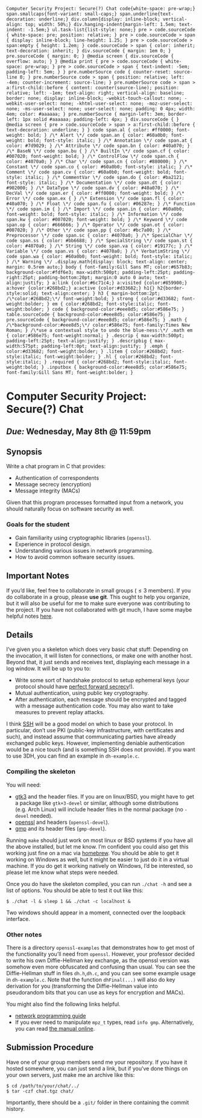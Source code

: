     Computer Security Project: Secure(?) Chat code{white-space: pre-wrap;} span.smallcaps{font-variant: small-caps;} span.underline{text-decoration: underline;} div.column{display: inline-block; vertical-align: top; width: 50%;} div.hanging-indent{margin-left: 1.5em; text-indent: -1.5em;} ul.task-list{list-style: none;} pre > code.sourceCode { white-space: pre; position: relative; } pre > code.sourceCode > span { display: inline-block; line-height: 1.25; } pre > code.sourceCode > span:empty { height: 1.2em; } code.sourceCode > span { color: inherit; text-decoration: inherit; } div.sourceCode { margin: 1em 0; } pre.sourceCode { margin: 0; } @media screen { div.sourceCode { overflow: auto; } } @media print { pre > code.sourceCode { white-space: pre-wrap; } pre > code.sourceCode > span { text-indent: -5em; padding-left: 5em; } } pre.numberSource code { counter-reset: source-line 0; } pre.numberSource code > span { position: relative; left: -4em; counter-increment: source-line; } pre.numberSource code > span > a:first-child::before { content: counter(source-line); position: relative; left: -1em; text-align: right; vertical-align: baseline; border: none; display: inline-block; -webkit-touch-callout: none; -webkit-user-select: none; -khtml-user-select: none; -moz-user-select: none; -ms-user-select: none; user-select: none; padding: 0 4px; width: 4em; color: #aaaaaa; } pre.numberSource { margin-left: 3em; border-left: 1px solid #aaaaaa; padding-left: 4px; } div.sourceCode { } @media screen { pre > code.sourceCode > span > a:first-child::before { text-decoration: underline; } } code span.al { color: #ff0000; font-weight: bold; } /\* Alert \*/ code span.an { color: #60a0b0; font-weight: bold; font-style: italic; } /\* Annotation \*/ code span.at { color: #7d9029; } /\* Attribute \*/ code span.bn { color: #40a070; } /\* BaseN \*/ code span.bu { } /\* BuiltIn \*/ code span.cf { color: #007020; font-weight: bold; } /\* ControlFlow \*/ code span.ch { color: #4070a0; } /\* Char \*/ code span.cn { color: #880000; } /\* Constant \*/ code span.co { color: #60a0b0; font-style: italic; } /\* Comment \*/ code span.cv { color: #60a0b0; font-weight: bold; font-style: italic; } /\* CommentVar \*/ code span.do { color: #ba2121; font-style: italic; } /\* Documentation \*/ code span.dt { color: #902000; } /\* DataType \*/ code span.dv { color: #40a070; } /\* DecVal \*/ code span.er { color: #ff0000; font-weight: bold; } /\* Error \*/ code span.ex { } /\* Extension \*/ code span.fl { color: #40a070; } /\* Float \*/ code span.fu { color: #06287e; } /\* Function \*/ code span.im { } /\* Import \*/ code span.in { color: #60a0b0; font-weight: bold; font-style: italic; } /\* Information \*/ code span.kw { color: #007020; font-weight: bold; } /\* Keyword \*/ code span.op { color: #666666; } /\* Operator \*/ code span.ot { color: #007020; } /\* Other \*/ code span.pp { color: #bc7a00; } /\* Preprocessor \*/ code span.sc { color: #4070a0; } /\* SpecialChar \*/ code span.ss { color: #bb6688; } /\* SpecialString \*/ code span.st { color: #4070a0; } /\* String \*/ code span.va { color: #19177c; } /\* Variable \*/ code span.vs { color: #4070a0; } /\* VerbatimString \*/ code span.wa { color: #60a0b0; font-weight: bold; font-style: italic; } /\* Warning \*/ .display.math{display: block; text-align: center; margin: 0.5rem auto;} body { font-family:Gill Sans MT; color:#657b83; background-color:#fdf6e3; max-width:500pt; padding-left:25pt; padding-right:25pt; padding-bottom:20pt; margin:0 auto 0 auto; text-align:justify; } a:link {color:#6c71c4;} a:visited {color:#859900;} a:hover {color:#268bd2;} a:active {color:#d33682;} h1{} h2{border-style:solid; text-align:center; } h3 { margin-bottom:2pt; /\*color:#268bd2;\*/ font-weight:bold; } strong { color:#d33682; font-weight:bolder; } em { color:#268bd2; font-style:italic; font-weight:bolder; } code { background-color:#eee8d5; color:#586e75; } table.sourceCode { background-color:#eee8d5; color:#586e75; } pre.sourceCode { background-color:#eee8d5; color:#586e75; } .math { /\*background-color:#eee8d5;\*/ color:#586e75; font-family:Times New Roman; } /\*use a contextual style to undo the blue-ness:\*/ .math em { color:#586e75; font-weight:normal; } .descrip { max-width:500pt; padding-left:25pt; text-align:justify; } .descripbig { max-width:575pt; padding-left:0pt; text-align:justify; } .emph { color:#d33682; font-weight:bolder; } .litem { color:#268bd2; font-style:italic; font-weight:bolder; } .hl { color:#268bd2; font-style:italic; } .required { color:#268bd2; font-style:italic; font-weight:bold; } .inputbox { background-color:#eee8d5; color:#586e75; font-family:Gill Sans MT; font-weight:bolder; }

# Computer Security Project: Secure(?) Chat

## _Due:_ Wednesday, May 8th @ 11:59pm

## Synopsis

Write a chat program in C that provides:

- Authentication of correspondents
- Message secrecy (encryption)
- Message integrity (MACs)

Given that this program processes formatted input from a network, you should naturally focus on software security as well.

### Goals for the student

- Gain familiarity using cryptographic libraries (`openssl`).
- Experience in protocol design.
- Understanding various issues in network programming.
- How to avoid common software security issues.

## Important Notes

If you’d like, feel free to collaborate in small groups ( ≤ 3 members). If you do collaborate in a group, please **use git**. This ought to help you organize, but it will also be useful for me to make sure everyone was contributing to the project. If you have not collaborated with git much, I have some maybe helpful notes [here](http://www-cs.ccny.cuny.edu/~wes/CSC103/scm.html#collaborate).

## Details

I’ve given you a skeleton which does very basic chat stuff: Depending on the invocation, it will listen for connections, or make one with another host. Beyond that, it just sends and receives text, displaying each message in a log window. It will be up to you to:

- Write some sort of handshake protocol to setup ephemeral keys (your protocol should have [perfect forward secrecy](https://en.wikipedia.org/wiki/Forward_secrecy)!).
- Mutual authentication, using public key cryptography.
- After authentication, each message should be encrypted and tagged with a message authentication code. You may also want to take measures to prevent replay attacks.

I think [SSH](https://en.wikipedia.org/wiki/Ssh) will be a good model on which to base your protocol. In particular, don’t use PKI (public-key infrastructure, with certificates and such), and instead assume that communicating parties have already exchanged public keys. However, implementing deniable authentication would be a nice touch (and is something SSH does not provide). If you want to use 3DH, you can find an example in `dh-example.c`.

### Compiling the skeleton

You will need:

- [gtk3](https://en.wikipedia.org/wiki/Gtk) and the header files. If you are on linux/BSD, you might have to get a package like `gtk+3-devel` or similar, although some distributions (e.g. Arch Linux) will include header files in the normal package (no `-devel` needed).
- [openssl](http://www.openssl.org/) and headers (`openssl-devel`).
- [gmp](http://gmplib.org/) and its header files (`gmp-devel`).

Running `make` should just work on most linux or BSD systems if you have all the above installed, but let me know. I’m confident you could also get this working just fine on a mac via [homebrew](https://brew.sh/). You should be able to get it working on Windows as well, but it might be easier to just do it in a virtual machine. If you do get it working natively on Windows, I’d be interested, so please let me know what steps were needed.

Once you do have the skeleton compiled, you can run `./chat -h` and see a list of options. You should be able to test it out like this:

    $ ./chat -l & sleep 1 && ./chat -c localhost &

Two windows should appear in a moment, connected over the loopback interface.

### Other notes

There is a directory `openssl-examples` that demonstrates how to get most of the functionality you’ll need from `openssl`. However, your professor decided to write his own Diffie-Hellman key exchange, as the openssl version was somehow even more obfuscated and confusing than usual. You can see the Diffie-Hellman stuff in files `dh.h`,`dh.c`, and you can see some example usage in `dh-example.c`. Note that the function `dhFinal(...)` will also do key derivation for you (transforming the Diffie-Hellman value into pseudorandom bits that you can use as keys for encryption and MACs).

You might also find the following links helpful.

- [network programming guide](https://beej.us/guide/bgnet/)
- If you ever need to manipulate `mpz_t` types, read `info gmp`. Alternatively, you can read [the manual online](https://gmplib.org/manual/).

## Submission Procedure

Have one of your group members send me your repository. If you have it hosted somewhere, you can just send a link, but if you’ve done things on your own servers, just make me an archive like this:

    $ cd /path/to/your/chat/../
    $ tar -czf chat.tgz chat/

Importantly, there should be a `.git/` folder in there containing the commit history.

